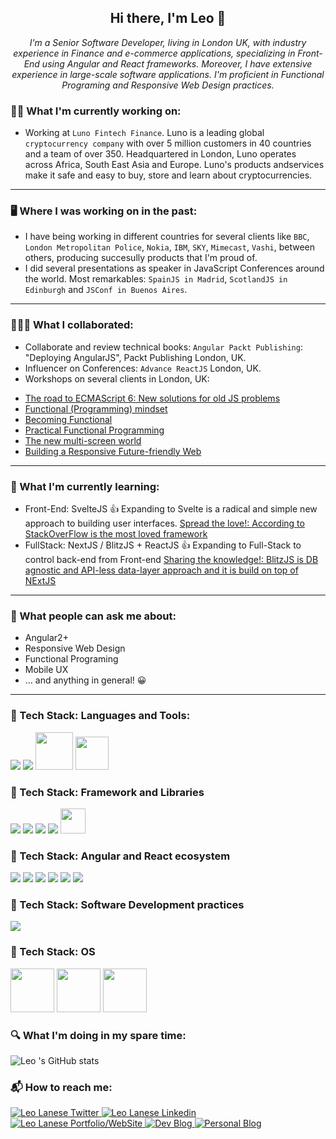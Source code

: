 <div align="center">

 ## Hi there, I'm Leo 👋 

<i>I'm a Senior Software Developer, living in London UK, with industry experience in Finance and e-commerce applications, specializing in Front-End using Angular and React frameworks. Moreover, I have extensive experience in large-scale software applications. I'm proficient in Functional Programing and Responsive Web Design practices.</i>
 
</div>
 
<div align="left">
 
### 👨‍💻 What I'm currently working on:
 - Working at `Luno Fintech Finance`. Luno is a leading global `cryptocurrency company` with over 5 million customers in 40 countries and a team of over 350. Headquartered in London, Luno operates across Africa, South East Asia and Europe. Luno's products andservices make it safe and easy to buy, store and learn about cryptocurrencies.

--- 

### 🖥️ Where I was working on in the past:
 - I have being working in different countries for several clients like `BBC`, `London Metropolitan Police`, `Nokia`, `IBM`, `SKY`, `Mimecast`, `Vashi`, between others, producing succesully products that I'm proud of.
 - I did several presentations as speaker in JavaScript Conferences around the world. Most remarkables: `SpainJS in Madrid`, `ScotlandJS in Edinburgh` and `JSConf in Buenos Aires`.

--- 
 
### 👨🏼‍🏫 What I collaborated:
- Collaborate and review technical books: `Angular Packt Publishing`: "Deploying AngularJS", Packt Publishing London, UK.
- Influencer on Conferences: `Advance ReactJS` London, UK.
- Workshops on several clients in London, UK: 
 * [The road to ECMAScript 6: New solutions for old JS problems](https://github.com/leolanese/ES6_workshop)
 * [Functional (Programming) mindset](https://tech.io/playgrounds/3b2a2b01292b2db6477eddc33a4d2dbb20042/functional-programming-mindset/welcome-)
 * [Becoming Functional](https://leolanese.github.io/Becoming-Functional/)
 * [Practical Functional Programming](https://github.com/leolanese/practical_functional_programming)
 * [The new multi-screen world](http://leolanese.com/the-new-multi-screen-world/)
 * [Building a Responsive Future-friendly Web](http://leolanese.com/workshop/)

 
---
 
### 🌱 What I'm currently learning: 
 - Front-End: SvelteJS 👍 Expanding to Svelte is a radical and simple new approach to building user interfaces. [Spread the love!: According to StackOverFlow is the most loved framework](https://insights.stackoverflow.com/survey/2021?utm_source=thenewstack&utm_medium=website&utm_campaign=platform#most-loved-dreaded-and-wanted-webframe-love-dread)
 - FullStack: NextJS / BlitzJS + ReactJS 👍 Expanding to Full-Stack to control back-end from Front-end [Sharing the knowledge!: BlitzJS is DB agnostic and API-less data-layer approach and it is build on top of NExtJS](https://blitzjs.com/docs/why-blitz)

--- 
 
### 💬 What people can ask me about:
 - Angular2+
 - Responsive Web Design
 - Functional Programing 
 - Mobile UX
 - ... and anything in general! 😀

--- 
 
### 📓 Tech Stack: Languages and Tools:
<div>
  <img src="https://img.shields.io/badge/-JavaScript-ad9e37?logo=javascript" />
  <img src="https://flat.badgen.net/badge/-/TypeScript/blue?icon=typescript&label" />
  <img src="https://img.shields.io/badge/HTML5-E34F26?style=for-the-badge&logo=html5&logoColor=white" style="width: 60px" />
  <img src="https://img.shields.io/badge/CSS3-1572B6?style=for-the-badge&logo=css3&logoColor=white" style="width: 53px" />
</div>

  
### 📓 Tech Stack: Framework and Libraries
<div>
  <img src="https://img.shields.io/badge/-Angular2+-dd0031?logo=angular"  /> 
  <img src="https://img.shields.io/badge/-ReactJS-61DAFB?logo=react&logoColor=white&style=flat" /> 
  <img src="https://img.shields.io/badge/-AngularJS-df2e31?logo=angularjs"  />   
  <img src="https://img.shields.io/badge/-Redux-754cbf?logo=redux" />
  <img src="https://img.shields.io/badge/RxJS-EE0000?style=for-the-badge&logo=rxjs&logoColor=white"  style="width: 40px" />
</div>
 
 
### 📓 Tech Stack: Angular and React ecosystem
<div>
  <img src="https://img.shields.io/badge/Material--UI-0081CB?style=for-the-badge&logo=material-ui&logoColor=white" />
  <img src="https://img.shields.io/badge/Jest-323330?style=for-the-badge&logo=Jest&logoColor=white" />
  <img src="https://img.shields.io/badge/testing%20library-323330?style=for-the-badge&logo=testing-library&logoColor=red" />
  <img src="https://img.shields.io/badge/Couchbase-EA2328?style=for-the-badge&logo=couchbase&logoColor=white" />
  <img src="https://img.shields.io/badge/GIT-E44C30?style=for-the-badge&logo=git&logoColor=white" />
  <img src="https://img.shields.io/badge/Jenkins-D24939?style=for-the-badge&logo=Jenkins&logoColor=white" />
</div>
 
 
### 📓 Tech Stack: Software Development practices
<div>
   <img src="https://img.shields.io/badge/SCM-ScrumMaster-blue" />  
</div>
 
 
### 📓 Tech Stack: OS
<div>
  <img src="https://img.shields.io/badge/Linux-FCC624?style=for-the-badge&logo=linux&logoColor=black" style="width: 70px" />
  <img src="https://img.shields.io/badge/mac%20os-000000?style=for-the-badge&logo=apple&logoColor=white" style="width: 70px" />
  <img src="https://img.shields.io/badge/Windows-0078D6?style=for-the-badge&logo=windows&logoColor=white" style="width: 70px" />
</div> 


### 🔍 What I'm doing in my spare time: 
<div style="width:100%; margin:0 auto;">
 
 ![Leo 's GitHub stats](https://github-readme-stats.vercel.app/api?username=leolanese&count_private=true&show_icons=true&include_all_commits=true&theme=monokai)

</div>

  
### 📬 How to reach me:  

<div align="left">
  <a href="http://twitter.com/LeoLaneseltd">
    <img alt="Leo Lanese Twitter" src="https://img.shields.io/badge/Twitter-1DA1F2?style=for-the-badge&logo=twitter&logoColor=white">
  </a>
  <a href="https://www.linkedin.com/in/leolanese/">
    <img alt="Leo Lanese Linkedin" src="https://img.shields.io/badge/LinkedIn-0077B5?style=for-the-badge&logo=linkedin&logoColor=white">
  </a>
  <a href="https://www.leolanese.com/">
    <img alt="Leo Lanese Portfolio/WebSite" src="https://img.shields.io/badge/website-yellow?style=for-the-badge">
  </a>
  <a href="http://www.dev.to/leolanese">
    <img alt="Dev Blog" src="https://img.shields.io/badge/dev-000000?style=for-the-badge&logo=black&logoColor=white">
  </a>
   <a href="http://www.leolanese.com/blog">
    <img alt="Personal Blog" src="https://img.shields.io/badge/blog-ededed?style=for-the-badge&logo=red&logoColor=white">
  </a>
</div>

<br>

</div> 
